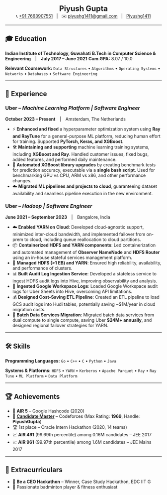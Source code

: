 <p align="center">
  <b style="font-size:24px;">Piyush Gupta</b><br>
  📞 <a href="tel:+917663907551">+91 7663907551</a> &nbsp; | &nbsp;
  ✉️ <a href="mailto:piyushg1411@gmail.com">piyushg1411@gmail.com</a> &nbsp; | &nbsp;
  <a href="https://www.linkedin.com/in/Piyushg1411/">
    <i class="fa fa-linkedin" aria-hidden="true"></i> Piyushg1411
  </a>
</p>

---

## 🎓 Education
**Indian Institute of Technology, Guwahati**
**B.Tech in Computer Science & Engineering** | **July 2017 – June 2021**
**Cum.GPA:** 8.07 / 10.0

**Relevant Coursework:**
`Data Structures` • `Algorithms` • `Operating Systems` • `Networks` • `Databases` • `Software Engineering`

---

## 💼 Experience


### **Uber** – *Machine Learning Platform | Software Engineer*
**October 2023 – Present** | Amsterdam, The Netherlands
- ⚡ **Enhanced and fixed** a hyperparameter optimization system using **Ray and RayTune** for a general-purpose ML platform, reducing human effort for training. Supported **PyTorch, Keras, and XGBoost**.
- 🛠️ **Maintaining and supporting** machine learning training systems, including **XGBoost and Ray**. Handled customer issues, fixed bugs, added features, and performed daily maintenance.
- 🔄 **Automated XGBoost library upgrades** by creating benchmark tests for prediction accuracy, executable via a **single bash script**. Used for benchmarking GPU vs CPU, ARM vs x86, and other performance changes.
- ☁️ **Migrated ML pipelines and projects to cloud**, guaranteeing dataset availability and seamless pipeline execution in the new environment.




### **Uber** – *Hadoop | Software Engineer*
**June 2021 – September 2023** | Bangalore, India
- ☁️ **Enabled YARN on Cloud**: Developed cloud-agnostic support, minimized inter-cloud bandwidth, and implemented failover from on-prem to cloud, including queue reallocation to cloud partitions.
- 📦 **Containerized HDFS and YARN components**: Led containerization and automated management of **Observer NameNode** and **HDFS Router** using an in-house stateful services management platform.
- 💾 **Managed HDFS (>1 EB) and YARN**: Ensured high reliability, availability, and performance of clusters.
- 📊 **Built Audit Log Ingestion Service**: Developed a stateless service to ingest HDFS audit logs into Hive, improving observability and analysis.
- 🔗 **Ingested Google Workspace Logs**: Loaded Google Workspace audit logs for Uber Sheets into Hive, overcoming API limitations.
- 💰 **Designed Cost-Saving ETL Pipeline**: Created an ETL pipeline to load GCS audit logs into Hudi tables, potentially saving ~$1M/year in cloud migration costs.
- 🚀 **Batch Data Services Migration**: Migrated batch data services from dual compute to single compute, saving Uber **$24M+ annually**, and designed regional failover strategies for YARN.



---

## 🛠️ Skills
**Programming Languages:**
`Go` • `C++` • `C` • `Python` • `Java`

**Systems & Platforms:**
`HDFS` • `YARN` • `Kerberos` • `Apache Parquet` • `Ray` • `Ray Tune` • `ML Platform` • `Data Platform`

---

## 🏆 Achievements
- 🥇 **AIR 5** – Google Hashcode (2020)
- 🏅 [**Candidate Master**](https://bit.ly/2RsU9o2) – Codeforces (Max Rating: **1969**, Handle: **PiyushGupta**)
- 🏆 1st place – Oracle Intern Hackathon (2020, 14 teams)
- 📈 **AIR 491** (99.69th percentile) among 0.16M candidates – JEE 2017
- 📈 **AIR 961** (99.97th percentile) among 1.6M candidates – JEE Mains 2017

---

## 🎯 Extracurriculars
- 🥇 **Be a CEO Hackathon** – Winner, Case Study Hackathon, EDC IIT G
- 🏸 Passionate badminton player & fitness enthusiast
